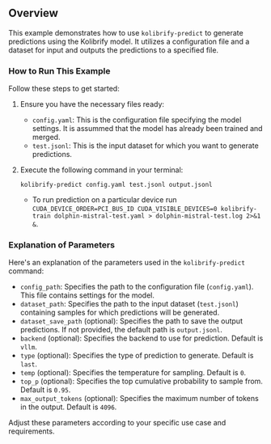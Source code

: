 ## Overview

This example demonstrates how to use `kolibrify-predict` to generate predictions using the Kolibrify model. It utilizes a configuration file and a dataset for input and outputs the predictions to a specified file.

### How to Run This Example

Follow these steps to get started:

1. Ensure you have the necessary files ready:
   - `config.yaml`: This is the configuration file specifying the model settings. It is assummed that the model has already been trained and merged.
   - `test.jsonl`: This is the input dataset for which you want to generate predictions.

2. Execute the following command in your terminal:
   ```
   kolibrify-predict config.yaml test.jsonl output.jsonl
   ```
    - To run prediction on a particular device run `CUDA_DEVICE_ORDER=PCI_BUS_ID CUDA_VISIBLE_DEVICES=0 kolibrify-train dolphin-mistral-test.yaml > dolphin-mistral-test.log 2>&1 &`.

### Explanation of Parameters

Here's an explanation of the parameters used in the `kolibrify-predict` command:

- `config_path`: Specifies the path to the configuration file (`config.yaml`). This file contains settings for the model.
- `dataset_path`: Specifies the path to the input dataset (`test.jsonl`) containing samples for which predictions will be generated.
- `dataset_save_path` (optional): Specifies the path to save the output predictions. If not provided, the default path is `output.jsonl`.
- `backend` (optional): Specifies the backend to use for prediction. Default is `vllm`.
- `type` (optional): Specifies the type of prediction to generate. Default is `last`.
- `temp` (optional): Specifies the temperature for sampling. Default is `0`.
- `top_p` (optional): Specifies the top cumulative probability to sample from. Default is `0.95`.
- `max_output_tokens` (optional): Specifies the maximum number of tokens in the output. Default is `4096`.

Adjust these parameters according to your specific use case and requirements.
